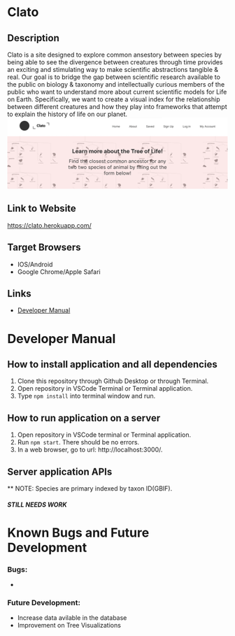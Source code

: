 # Clato
## Description
Clato is a site designed to explore common ansestory between species by being able to see the divergence between creatures through time provides an exciting and stimulating way to make scientific abstractions tangible & real. Our goal is to bridge the gap between scientific research available to the public on biology & taxonomy and intellectually curious members of the public who want to understand more about current scientific models for Life on Earth. Specifically, we want to create a visual index for the relationship between different creatures and how they play into frameworks that attempt to explain the history of life on our planet.
![](readme_image.png)
## Link to Website
https://clato.herokuapp.com/
## Target Browsers
* IOS/Android
* Google Chrome/Apple Safari
## Links
* [Developer Manual](https://github.com/inst377-group3/Final-Project-Base/blob/main/README.md#developer-manual)

# Developer Manual
## How to install application and all dependencies
1. Clone this repository through Github Desktop or through Terminal.
2. Open repository in VSCode Terminal or Terminal application.
3. Type `npm install` into terminal window and run.
## How to run application on a server
1. Open repository in VSCode terminal or Terminal application.
2. Run `npm start`. There should be no errors.
3. In a web browser, go to url: http://localhost:3000/.
## Server application APIs

** NOTE: Species are primary indexed by taxon ID(GBIF).
##### STILL NEEDS WORK


# Known Bugs and Future Development
### Bugs: 
* 
### Future Development:
* Increase data avilable in the database
* Improvement on Tree Visualizations 
